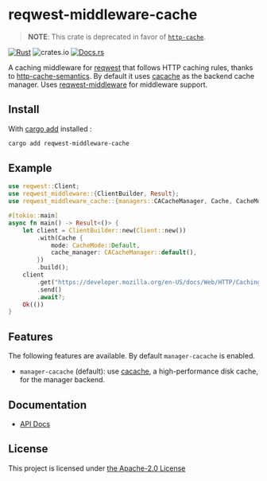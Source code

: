 # reqwest-middleware-cache

> **NOTE**: This crate is deprecated in favor of [`http-cache`](https://github.com/06chaynes/http-cache).

[![Rust](https://github.com/06chaynes/reqwest-middleware-cache/actions/workflows/rust.yml/badge.svg)](https://github.com/06chaynes/reqwest-middleware-cache/actions/workflows/rust.yml)
![crates.io](https://img.shields.io/crates/v/reqwest-middleware-cache.svg)
[![Docs.rs](https://docs.rs/reqwest-middleware-cache/badge.svg)](https://docs.rs/reqwest-middleware-cache)

A caching middleware for [reqwest](https://github.com/seanmonstar/reqwest) that follows HTTP caching rules, thanks to [http-cache-semantics](https://github.com/kornelski/rusty-http-cache-semantics). By default it uses [cacache](https://github.com/zkat/cacache-rs) as the backend cache manager. Uses [reqwest-middleware](https://github.com/TrueLayer/reqwest-middleware) for middleware support.

## Install

With [cargo add](https://github.com/killercup/cargo-edit#Installation) installed :

```sh
cargo add reqwest-middleware-cache
```

## Example

```rust
use reqwest::Client;
use reqwest_middleware::{ClientBuilder, Result};
use reqwest_middleware_cache::{managers::CACacheManager, Cache, CacheMode};

#[tokio::main]
async fn main() -> Result<()> {
    let client = ClientBuilder::new(Client::new())
        .with(Cache {
            mode: CacheMode::Default,
            cache_manager: CACacheManager::default(),
        })
        .build();
    client
        .get("https://developer.mozilla.org/en-US/docs/Web/HTTP/Caching")
        .send()
        .await?;
    Ok(())
}
```

## Features

The following features are available. By default `manager-cacache` is enabled.

- `manager-cacache` (default): use [cacache](https://github.com/zkat/cacache-rs), a high-performance disk cache, for the manager backend.

## Documentation

- [API Docs](https://docs.rs/reqwest-middleware-cache)

## License

This project is licensed under [the Apache-2.0 License](LICENSE.md)

